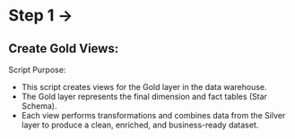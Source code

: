 # Step 1 ->
## Create Gold Views:
Script Purpose:
  - This script creates views for the Gold layer in the data warehouse.
  - The Gold layer represents the final dimension and fact tables (Star Schema).
  - Each view performs transformations and combines data from the Silver layer to produce a clean, enriched, and business-ready dataset.
